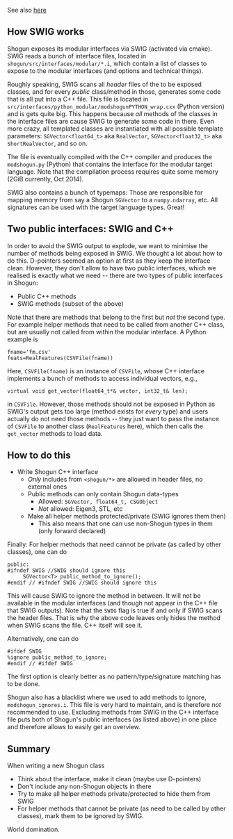 See also [here](https://github.com/shogun-toolbox/shogun/wiki/SWIG-issues)

## How SWIG works
Shogun exposes its modular interfaces via SWIG (activated via cmake). SWIG reads a bunch of interface files, located in ```shogun/src/interfaces/modular/*.i```, which contain a list of classes to expose to the modular interfaces (and options and technical things).

Roughly speaking, SWIG scans all *header* files of the to be exposed classes, and for every *public* class/method in those, generates some code that is all put into a C++ file. This file is located in ```src/interfaces/python_modular/modshogunPYTHON_wrap.cxx``` (Python version) and is gets quite big. This happens because *all* methods of the classes in the interface files are cause SWIG to generate some code in there. Even more crazy, all templated classes are instantiated with all possible template parameters: ```SGVector<float64_t>``` aka ```RealVector```, ```SGVector<float32_t>``` aka ```ShortRealVector```, and so on.

The file is eventually compiled with the C++ compiler and produces the ```modshogun.py``` (Python) that contains the interface for the modular target language. Note that the compilation process requires quite some memory (2GiB currently, Oct 2014).

SWIG also contains a bunch of typemaps: Those are responsible for mapping memory from say a Shogun ```SGVector``` to a ```numpy.ndarray```, etc. All signatures can be used with the target language types. Great!

## Two public interfaces: SWIG and C++
In order to avoid the SWIG output to explode, we want to minimise the number of methods being exposed in SWIG. We thought a lot about how to do this. D-pointers seemed an option at first as they keep the interface clean. However, they don't allow to have two public interfaces, which we realised is exactly what we need -- there are two types of public interfaces in Shogun:
 * Public C++ methods
 * SWIG methods (subset of the above)

Note that there are methods that belong to the first but *not* the second type. For example helper methods that need to be called from another C++ class, but are usually not called from within the modular interface. A Python example is 
```
fname='fm.csv'
feats=RealFeatures(CSVFile(fname))
```
Here, ```CSVFile(fname)``` is an instance of ```CSVFile```, whose C++ interface implements a bunch of methods to access individual vectors, e.g.,

```virtual void get_vector(float64_t*& vector, int32_t& len);```

in ```CSVFile```. However, those methods should not be exposed in Python as SWIG's output gets too large (method exists for *every* type) and users actually do not need those methods -- they just want to pass the instance of ```CSVFile``` to another class (```RealFeatures``` here), which then calls the ```get_vector``` methods to load data.

## How to do this
 * Write Shogun C++ interface
   * *Only* includes from ```<shogun/*>``` are allowed in header files, no external ones
   * Public methods can only contain Shogun data-types
     * Allowed: ```SGVector, float64_t, CSGObject```
     * *Not* allowed: Eigen3, STL, etc
   * Make all helper methods protected/private (SWIG ignores them then)
     * This also means that one can use non-Shogun types in them (only forward declared)

Finally: For helper methods that need cannot be private (as called by other classes), one can do
```
public:
#ifndef SWIG //SWIG should ignore this
     SGVector<T> public_method_to_ignore();
#endif // #ifndef SWIG //SWIG should ignore this
```
This will cause SWIG to ignore the method in between. It will not be available in the modular interfaces (and though not appear in the C++ file that SWIG outputs). Note that the ```SWIG``` flag is true if and only if SWIG scans the header files. That is why the above code leaves only hides the method when SWIG scans the file. C++ itself will see it.

Alternatively, one can do
```
#ifdef SWIG
%ignore public_method_to_ignore;
#endif // #ifdef SWIG
```
The first option is clearly better as no pattern/type/signature matching has to be done.

Shogun also has a blacklist where we used to add methods to ignore, ```modshogun_ignores.i```. This file is very hard to maintain, and is therefore *not* recommended to use. Excluding methods from SWIG in the C++ interface file puts both of Shogun's public interfaces (as listed above) in one place and therefore allows to easily get an overview.

## Summary
When writing a new Shogun class
 * Think about the interface, make it clean (maybe use D-pointers)
 * Don't include any non-Shogun objects in there
 * Try to make all helper methods private/protected to hide them from SWIG
 * For helper methods that cannot be private (as need to be called by other classes), mark them to be ignored by SWIG.

World domination.



